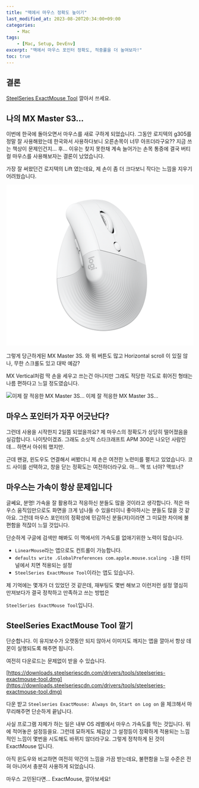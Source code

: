 ```yaml
---
title: "맥에서 마우스 정확도 높이기"
last_modified_at: 2023-08-20T20:34:00+09:00
categories:
    - Mac
tags:
    - [Mac, Setup, DevEnv]
excerpt: "맥에서 마우스 포인터 정확도, 적중률을 더 높여보자!"
toc: true
---
```


## 결론

[SteelSeries ExactMouse Tool](https://downloads.steelseriescdn.com/drivers/tools/steelseries-exactmouse-tool.dmg) 깔아서 쓰세요.

## 나의 MX Master S3...

이번에 한국에 돌아오면서 마우스를 새로 구하게 되었습니다. 그동안 로지텍의 g305를 정말 잘 사용해왔는데 한국와서 사용하다보니 오른손목이 너무 아프더라구요?? 지금 쓰는 책상이 문제인건지... 후... 이유는 찾지 못한채 계속 늘어가는 손목 통증에 결국 버티컬 마우스를 사용해보자는 결론이 났었습니다.

가장 잘 써왔던건 로지텍의 Lift 였는데요, 제 손이 좀 더 크다보니 작다는 느낌을 지우기 어려웠습니다.

![lift](/_posts/mac/2023-08-20-mac-mouse-pointer-accuracy/images/lift.png)

그렇게 당근하게된 MX Master 3S. 와 뭐 버튼도 많고 Horizontal scroll 이 있질 않나, 무한 스크롤도 있고 대박 예감?

MX Vertical처럼 딱 손을 세우고 쓰는건 아니지만 그래도 적당한 각도로 휘어진 형태는 나름 편하다고 느낄 정도였습니다.

![이제 잘 적응한 MX Master 3S...](/_posts/mac/2023-08-20-mac-mouse-pointer-accuracy/images/mx_master_3s.png)
이제 잘 적응한 MX Master 3S...

## 마우스 포인터가 자꾸 어긋난다?

그런데 사용을 시작한지 2일쯤 되었을까요? 제 마우스의 정확도가 상당히 떨어졌음을 실감합니다. 나이탓이겠죠. 그래도 소싯적 스타크래프트 APM 300은 나오던 사람인데... 하면서 아쉬워 했지만.

근데 왠걸, 윈도우도 연결해서 써봤더니 제 손은 여전한 노련미를 펼치고 있었습니다. 코드 사이를 선택하고, 창을 닫는 정확도는 여전하더라구요. 아... 맥 또 너야? 맥또너?

## 마우스는 가속이 항상 문제입니다

글쎄요, 분명! 가속을 잘 활용하고 적응하신 분들도 많을 것이라고 생각합니다. 적은 마우스 움직임만으로도 화면을 크게 넘나들 수 있을터이니 좋아하시는 분들도 많을 것 같아요. 그런데 마우스 포인터의 정확성에 민감하신 분들(저)이라면 그 미묘한 차이에 불편함을 적잖이 느낄 것입니다.

단순하게 구글에 검색만 해봐도 이 맥에서의 가속도를 없애기위한 노력이 많습니다.

- `LinearMouse`라는 앱으로도 컨트롤이 가능합니다.
- `defaults write .GlobalPreferences com.apple.mouse.scaling -1`을 터미널에서 치면 적용되는 설정
- `SteelSeries ExactMouse Tool`이라는 앱도 있습니다.

제 기억에는 몇개가 더 있었던 것 같은데, 재부팅도 몇번 해보고 이런저런 설정 열심히 만져보다가 결국 정착하고 만족하고 쓰는 방법은

`SteelSeries ExactMouse Tool`입니다.

## SteelSeries ExactMouse Tool 깔기

단순합니다. 이 유지보수가 오랫동안 되지 않아서 이미지도 깨지는 앱을 깔아서 항상 데몬이 실행되도록 해주면 됩니다.

여전히 다운로드는 문제없이 받을 수 있습니다.

[https://downloads.steelseriescdn.com/drivers/tools/steelseries-exactmouse-tool.dmg](https://downloads.steelseriescdn.com/drivers/tools/steelseries-exactmouse-tool.dmg)

다운 받고 `Steelseries ExactMouse: Always On`, `Start on Log on` 을 체크해서 마무리해주면 단순하게 끝납니다.

사실 프로그램 자체가 하는 일은 내부 OS 레벨에서 마우스 가속도를 막는 것입니다. 위에 적어놓은 설정등을요. 그런데 묘하게도 체감상 그 설정등이 정확하게 적용되는 느낌적인 느낌이 몇번을 시도해도 바뀌지 않더라구요. 그렇게 정착하게 된 것이 ExactMouse 입니다.

아직 윈도우와 비교하면 여전히 약간의 느낌을 가끔 받는데요, 불편함을 느낄 수준은 전혀 아니어서 충분히 사용하게 되었습니다.

마우스 고민된다면... ExactMouse, 깔아보세요!